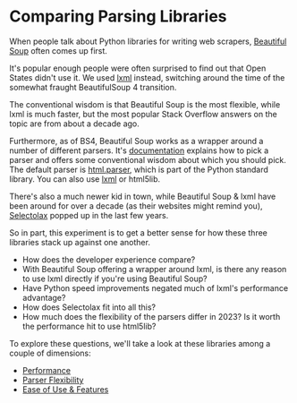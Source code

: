 # Comparing Parsing Libraries

When people talk about Python libraries for writing
web scrapers, [Beautiful Soup](https://www.crummy.com/software/BeautifulSoup/) often comes up first.

It's popular enough people were often surprised to find out that Open States didn't use it. We used [lxml](http://lxml.de/) instead, switching around the time of the somewhat fraught BeautifulSoup 4 transition.

The conventional wisdom is that Beautiful Soup is the most flexible, while lxml is much faster, but the most popular Stack Overflow answers on the topic are from about a decade ago.

Furthermore, as of BS4, Beautiful Soup works as a wrapper around a number of different parsers. It's [documentation](https://www.crummy.com/software/BeautifulSoup/bs4/doc/#installing-a-parser) explains how to pick a parser and offers some conventional wisdom about which you should pick. The default parser is [html.parser](https://docs.python.org/3/library/html.parser.html), which is part of the Python standard library. You can also use [lxml](http://lxml.de/) or html5lib.

There's also a much newer kid in town, while Beautiful Soup & lxml have been around for over a decade (as their websites might remind you), [Selectolax](https://github.com/rushter/selectolax) popped up in the last few years.

So in part, this experiment is to get a better sense for how these three libraries stack up against one another.

* How does the developer experience compare?
* With Beautiful Soup offering a wrapper around lxml, is there any reason to use lxml directly if you're using Beautiful Soup?
* Have Python speed improvements negated much of lxml's performance advantage?
* How does Selectolax fit into all this?
* How much does the flexibility of the parsers differ in 2023? Is it worth the performance hit to use html5lib?

To explore these questions, we'll take a look at these libraries among a couple of dimensions:

* [Performance](./performance.md)
* [Parser Flexibility](./bad_html.md)
* [Ease of Use & Features](./features.md)